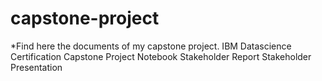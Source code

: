 # capstone-project
*Find here the documents of my capstone project. IBM Datascience Certification
 Capstone Project Notebook
 Stakeholder Report
 Stakeholder Presentation
